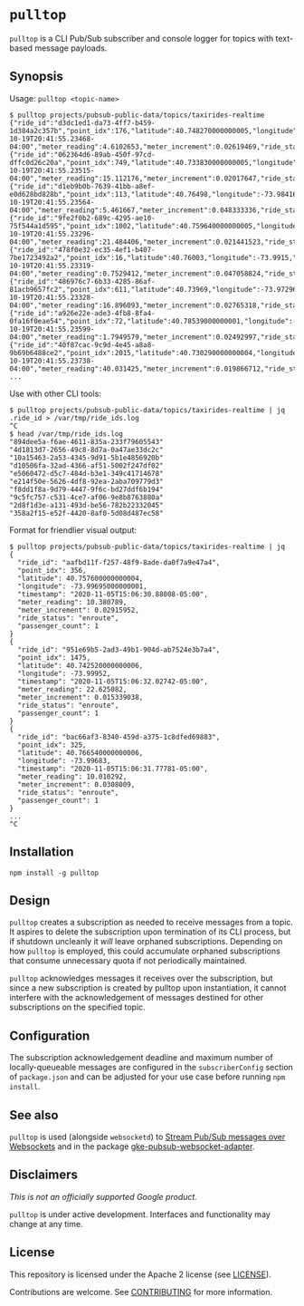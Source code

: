 
# `pulltop`

`pulltop` is a CLI Pub/Sub subscriber and console logger for topics with text-based message payloads.

## Synopsis

Usage: `pulltop <topic-name>`


```
$ pulltop projects/pubsub-public-data/topics/taxirides-realtime
{"ride_id":"d3dc1ed1-da73-4ff7-b459-1d384a2c357b","point_idx":176,"latitude":40.748270000000005,"longitude":-74.00376,"timestamp":"2020-10-19T20:41:55.23468-04:00","meter_reading":4.6102653,"meter_increment":0.02619469,"ride_status":"enroute","passenger_count":1}
{"ride_id":"062364d6-89ab-450f-97cd-dffc0d26c20a","point_idx":749,"latitude":40.733830000000005,"longitude":-73.98851,"timestamp":"2020-10-19T20:41:55.23515-04:00","meter_reading":15.112176,"meter_increment":0.02017647,"ride_status":"enroute","passenger_count":1}
{"ride_id":"d1eb9b0b-7639-41bb-a8ef-e0d628bd828b","point_idx":113,"latitude":40.76498,"longitude":-73.98416,"timestamp":"2020-10-19T20:41:55.23564-04:00","meter_reading":5.461667,"meter_increment":0.048333336,"ride_status":"enroute","passenger_count":2}
{"ride_id":"9fe2f0b2-689c-4295-ae10-75f544a1d595","point_idx":1002,"latitude":40.759640000000005,"longitude":-73.95788,"timestamp":"2020-10-19T20:41:55.23296-04:00","meter_reading":21.484406,"meter_increment":0.021441523,"ride_status":"enroute","passenger_count":6}
{"ride_id":"478f0e32-ec35-4ef1-b407-7be1723492a2","point_idx":16,"latitude":40.76003,"longitude":-73.9915,"timestamp":"2020-10-19T20:41:55.23319-04:00","meter_reading":0.7529412,"meter_increment":0.047058824,"ride_status":"enroute","passenger_count":1}
{"ride_id":"486976c7-6b33-4285-86af-81acb9657fc2","point_idx":611,"latitude":40.73969,"longitude":-73.97296,"timestamp":"2020-10-19T20:41:55.23328-04:00","meter_reading":16.896093,"meter_increment":0.02765318,"ride_status":"enroute","passenger_count":2}
{"ride_id":"a926e22e-ade3-4fb8-8fa4-0fa16f0eae54","point_idx":72,"latitude":40.78539000000001,"longitude":-73.98363,"timestamp":"2020-10-19T20:41:55.23599-04:00","meter_reading":1.7949579,"meter_increment":0.02492997,"ride_status":"enroute","passenger_count":1}
{"ride_id":"40f87cac-9c9d-4e45-a8a8-9b69b6488ce2","point_idx":2015,"latitude":40.730290000000004,"longitude":-73.91291000000001,"timestamp":"2020-10-19T20:41:55.23738-04:00","meter_reading":40.031425,"meter_increment":0.019866712,"ride_status":"enroute","passenger_count":2}
...
```

Use with other CLI tools:

```
$ pulltop projects/pubsub-public-data/topics/taxirides-realtime | jq .ride_id > /var/tmp/ride_ids.log 
^C
$ head /var/tmp/ride_ids.log 
"894dee5a-f6ae-4611-835a-233f79605543"
"4d1813d7-2656-49c8-8d7a-0a47ae33dc2c"
"10a15463-2a53-4345-9d91-5b1e4856920b"
"d10506fa-32ad-4366-af51-5002f247df02"
"e5060472-d5c7-484d-b3e1-349c41714678"
"e214f50e-5626-4df8-92ea-2aba709779d3"
"f8dd1f8a-9d79-4447-9f6c-bd27ddf6b194"
"9c5fc757-c531-4ce7-af06-9e8b8763880a"
"2d8f1d3e-a131-493d-be56-782b22332045"
"358a2f15-e52f-4420-8af0-5d08d487ec58"
```

Format for friendlier visual output:

```
$ pulltop projects/pubsub-public-data/topics/taxirides-realtime | jq
{
  "ride_id": "aafbd11f-f257-48f9-8ade-da0f7a9e47a4",
  "point_idx": 356,
  "latitude": 40.757600000000004,
  "longitude": -73.99695000000001,
  "timestamp": "2020-11-05T15:06:30.88008-05:00",
  "meter_reading": 10.380789,
  "meter_increment": 0.02915952,
  "ride_status": "enroute",
  "passenger_count": 1
}
{
  "ride_id": "951e69b5-2ad3-49b1-904d-ab7524e3b7a4",
  "point_idx": 1475,
  "latitude": 40.742520000000006,
  "longitude": -73.99952,
  "timestamp": "2020-11-05T15:06:32.02742-05:00",
  "meter_reading": 22.625082,
  "meter_increment": 0.015339038,
  "ride_status": "enroute",
  "passenger_count": 1
}
{
  "ride_id": "bac66af3-8340-459d-a375-1c8dfed69883",
  "point_idx": 325,
  "latitude": 40.766540000000006,
  "longitude": -73.99683,
  "timestamp": "2020-11-05T15:06:31.77781-05:00",
  "meter_reading": 10.010292,
  "meter_increment": 0.0308009,
  "ride_status": "enroute",
  "passenger_count": 1
}
...
^C
```

## Installation

`npm install -g pulltop`

## Design

`pulltop` creates a subscription as needed to receive messages from a topic. It aspires to delete the subscription upon termination of its CLI process, but if shutdown uncleanly it *will* leave orphaned subscriptions. Depending on how `pulltop` is employed, this could accumulate orphaned subscriptions that consume unnecessary quota if not periodically maintained.

`pulltop` acknowledges messages it receives over the subscription,
but since a new subscription is created by pulltop upon instantiation,
it cannot interfere with the acknowledgement of messages destined for
other subscriptions on the specified topic.

## Configuration

The subscription acknowledgement deadline and maximum number of locally-queueable messages are
configured in the `subscriberConfig` section of `package.json` and
can be adjusted for your use case before running `npm install`.

## See also

`pulltop` is used (alongside `websocketd`) to [Stream Pub/Sub messages over Websockets](https://cloud.google.com/solutions/streaming-cloud-pub-sub-messages-over-websockets) and in the package [gke-pubsub-websocket-adapter](https://github.com/GoogleCloudPlatform/gke-pubsub-websocket-adapter).

## Disclaimers

_This is not an officially supported Google product._

`pulltop` is under active development. Interfaces and functionality may change at any time.

## License

This repository  is licensed under the Apache 2 license (see [LICENSE](LICENSE.txt)).

Contributions are welcome. See [CONTRIBUTING](CONTRIBUTING.md) for more information.
